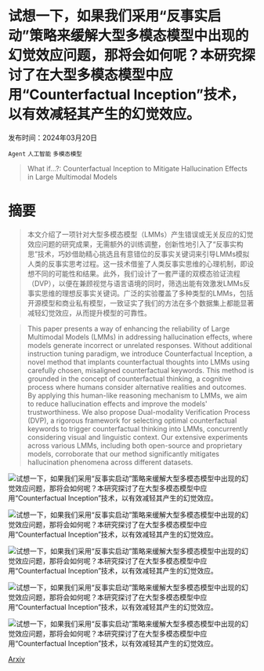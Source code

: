 # 试想一下，如果我们采用“反事实启动”策略来缓解大型多模态模型中出现的幻觉效应问题，那将会如何呢？本研究探讨了在大型多模态模型中应用“Counterfactual Inception”技术，以有效减轻其产生的幻觉效应。

发布时间：2024年03月20日

`Agent` `人工智能` `多模态模型`

> What if...?: Counterfactual Inception to Mitigate Hallucination Effects in Large Multimodal Models

# 摘要

> 本文介绍了一项针对大型多模态模型（LMMs）产生错误或无关反应的幻觉效应问题的研究成果，无需额外的训练调整，创新性地引入了“反事实构思”技术，巧妙借助精心挑选且有意错位的反事实关键词来引导LMMs模拟人类的反事实思考过程。这一技术借鉴了人类反事实思维的心理机制，即设想不同的可能性和结果。此外，我们设计了一套严谨的双模态验证流程（DVP），以便在兼顾视觉与语言语境的同时，筛选出能有效激发LMMs反事实思维的理想反事实关键词。广泛的实验覆盖了多种类型的LMMs，包括开源模型和商业私有模型，一致证实了我们的方法在多个数据集上都能显著减轻幻觉效应，从而提升模型的可靠性。

> This paper presents a way of enhancing the reliability of Large Multimodal Models (LMMs) in addressing hallucination effects, where models generate incorrect or unrelated responses. Without additional instruction tuning paradigm, we introduce Counterfactual Inception, a novel method that implants counterfactual thoughts into LMMs using carefully chosen, misaligned counterfactual keywords. This method is grounded in the concept of counterfactual thinking, a cognitive process where humans consider alternative realities and outcomes. By applying this human-like reasoning mechanism to LMMs, we aim to reduce hallucination effects and improve the models' trustworthiness. We also propose Dual-modality Verification Process (DVP), a rigorous framework for selecting optimal counterfactual keywords to trigger counterfactual thinking into LMMs, concurrently considering visual and linguistic context. Our extensive experiments across various LMMs, including both open-source and proprietary models, corroborate that our method significantly mitigates hallucination phenomena across different datasets.

![试想一下，如果我们采用“反事实启动”策略来缓解大型多模态模型中出现的幻觉效应问题，那将会如何呢？本研究探讨了在大型多模态模型中应用“Counterfactual Inception”技术，以有效减轻其产生的幻觉效应。](../../../paper_images/2403.13513/x1.png)

![试想一下，如果我们采用“反事实启动”策略来缓解大型多模态模型中出现的幻觉效应问题，那将会如何呢？本研究探讨了在大型多模态模型中应用“Counterfactual Inception”技术，以有效减轻其产生的幻觉效应。](../../../paper_images/2403.13513/x2.png)

![试想一下，如果我们采用“反事实启动”策略来缓解大型多模态模型中出现的幻觉效应问题，那将会如何呢？本研究探讨了在大型多模态模型中应用“Counterfactual Inception”技术，以有效减轻其产生的幻觉效应。](../../../paper_images/2403.13513/x3.png)

![试想一下，如果我们采用“反事实启动”策略来缓解大型多模态模型中出现的幻觉效应问题，那将会如何呢？本研究探讨了在大型多模态模型中应用“Counterfactual Inception”技术，以有效减轻其产生的幻觉效应。](../../../paper_images/2403.13513/x4.png)

![试想一下，如果我们采用“反事实启动”策略来缓解大型多模态模型中出现的幻觉效应问题，那将会如何呢？本研究探讨了在大型多模态模型中应用“Counterfactual Inception”技术，以有效减轻其产生的幻觉效应。](../../../paper_images/2403.13513/x5.png)

[Arxiv](https://arxiv.org/abs/2403.13513)